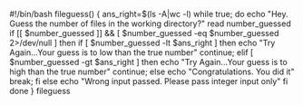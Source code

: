 #!/bin/bash
fileguess() {
    ans_right=$(ls -A|wc -l)
    while true;
    do
        echo "Hey. Guess the number of files in the working directory?"
        read  number_guessed
        if [[ $number_guessed ]] && [ $number_guessed -eq $number_guessed 2>/dev/null ]
            then
                if [ $number_guessed -lt $ans_right ]
                then
                    echo "Try Again...Your guess is to low than the true number"
                continue;
                elif [ $number_guessed -gt $ans_right ]
                then
                    echo "Try Again...Your guess is to high than the true number"
                continue;
                else
                    echo "Congratulations. You did it"
                break;
                fi
            else
                echo "Wrong input passed. Please pass integer input only"
        fi
    done
}
fileguess
